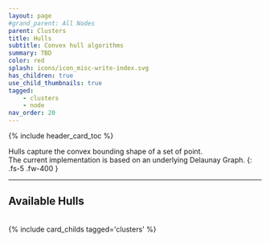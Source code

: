 ```yaml
---
layout: page
#grand_parent: All Nodes
parent: Clusters
title: Hulls
subtitle: Convex hull algorithms
summary: TBD
color: red
splash: icons/icon_misc-write-index.svg
has_children: true
use_child_thumbnails: true
tagged: 
    - clusters
    - node
nav_order: 20
---
```


{% include header_card_toc %}

Hulls capture the convex bounding shape of a set of point.  
The current implementation is based on an underlying Delaunay Graph.
{: .fs-5 .fw-400 } 

---
## Available Hulls
<br>
{% include card_childs tagged='clusters' %}

